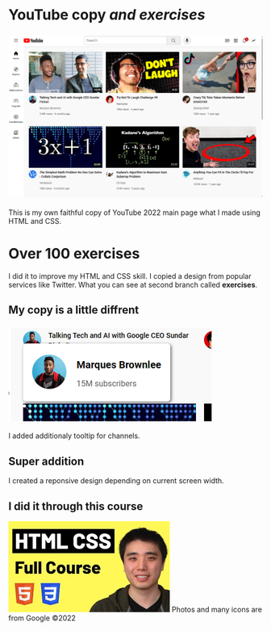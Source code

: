 # YouTube copy *and exercises*
### ![HTML&CSS course on youtube](readme-pictures/page.png)
This is my own faithful copy of YouTube 2022 main page what I made using HTML and CSS.

# Over 100 exercises
I did it to improve my HTML and CSS skill. I copied a design from popular services like Twitter. What you can see at second branch called **exercises**.

## My copy is a little diffrent
### ![HTML&CSS course on youtube](readme-pictures/tooltip.png)
I added additionaly tooltip for channels.

## Super addition
I created a reponsive design depending on current screen width.

## I did it through this course

[![HTML&CSS course on youtube](readme-pictures/thumbnail.jpg)](https://www.youtube.com/watch?v=G3e-cpL7ofc)
Photos and many icons are from Google ©2022

